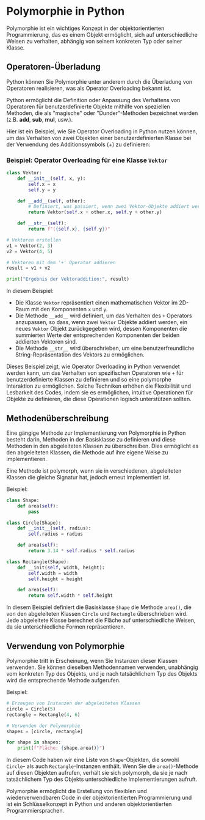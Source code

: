 # Polymorphie in Python

Polymorphie ist ein wichtiges Konzept in der objektorientierten Programmierung,
das es einem Objekt ermöglicht, sich auf unterschiedliche Weisen zu verhalten,
abhängig von seinem konkreten Typ oder seiner Klasse.

## Operatoren-Überladung

Python können Sie Polymorphie unter anderem durch die Überladung von Operatoren realisieren, was als Operator Overloading bekannt ist.

Python ermöglicht die Definition oder Anpassung des Verhaltens von Operatoren für benutzerdefinierte Objekte mithilfe von speziellen Methoden, die als "magische" oder "Dunder"-Methoden bezeichnet werden (z.B. __add__, __sub__, __mul__, usw.).

Hier ist ein Beispiel, wie Sie Operator Overloading in Python nutzen können, um das Verhalten von zwei Objekten einer benutzerdefinierten Klasse bei der Verwendung des Additionssymbols (+) zu definieren:

### Beispiel: Operator Overloading für eine Klasse `Vektor`

```python
class Vektor:
    def __init__(self, x, y):
        self.x = x
        self.y = y

    def __add__(self, other):
        # Definiert, was passiert, wenn zwei Vektor-Objekte addiert werden
        return Vektor(self.x + other.x, self.y + other.y)

    def __str__(self):
        return f"({self.x}, {self.y})"

# Vektoren erstellen
v1 = Vektor(2, 3)
v2 = Vektor(4, 5)

# Vektoren mit dem '+' Operator addieren
result = v1 + v2

print("Ergebnis der Vektoraddition:", result)
```

In diesem Beispiel:

- Die Klasse `Vektor` repräsentiert einen mathematischen Vektor im 2D-Raum mit den Komponenten `x` und `y`.
- Die Methode `__add__` wird definiert, um das Verhalten des `+` Operators anzupassen, so dass, wenn zwei `Vektor` Objekte addiert werden, ein neues `Vektor` Objekt zurückgegeben wird, dessen Komponenten die summierten Werte der entsprechenden Komponenten der beiden addierten Vektoren sind.
- Die Methode `__str__` wird überschrieben, um eine benutzerfreundliche String-Repräsentation des Vektors zu ermöglichen.

Dieses Beispiel zeigt, wie Operator Overloading in Python verwendet werden kann, um das Verhalten von spezifischen Operatoren wie `+` für benutzerdefinierte Klassen zu definieren und so eine polymorphe Interaktion zu ermöglichen. Solche Techniken erhöhen die Flexibilität und Lesbarkeit des Codes, indem sie es ermöglichen, intuitive Operationen für Objekte zu definieren, die diese Operationen logisch unterstützen sollten.

## Methodenüberschreibung

Eine gängige Methode zur Implementierung von Polymorphie in Python besteht
darin, Methoden in der Basisklasse zu definieren und diese Methoden in den
abgeleiteten Klassen zu überschreiben. Dies ermöglicht es den abgeleiteten
Klassen, die Methode auf ihre eigene Weise zu implementieren.

Eine Methode ist polymorph, wenn sie in verschiedenen, abgeleiteten Klassen
die gleiche Signatur hat, jedoch erneut implementiert ist.

Beispiel:

```python
class Shape:
    def area(self):
        pass

class Circle(Shape):
    def __init__(self, radius):
        self.radius = radius

    def area(self):
        return 3.14 * self.radius * self.radius

class Rectangle(Shape):
    def __init(self, width, height):
        self.width = width
        self.height = height

    def area(self):
        return self.width * self.height
```

In diesem Beispiel definiert die Basisklasse `Shape` die Methode `area()`, die
von den abgeleiteten Klassen `Circle` und `Rectangle` überschrieben wird. Jede
abgeleitete Klasse berechnet die Fläche auf unterschiedliche Weisen, da sie
unterschiedliche Formen repräsentieren.

## Verwendung von Polymorphie

Polymorphie tritt in Erscheinung, wenn Sie Instanzen dieser Klassen verwenden.
Sie können dieselben Methodennamen verwenden, unabhängig vom konkreten Typ des
Objekts, und je nach tatsächlichem Typ des Objekts wird die entsprechende
Methode aufgerufen.

Beispiel:

```python
# Erzeugen von Instanzen der abgeleiteten Klassen
circle = Circle(5)
rectangle = Rectangle(4, 6)

# Verwenden der Polymorphie
shapes = [circle, rectangle]

for shape in shapes:
    print(f"Fläche: {shape.area()}")
```

In diesem Code haben wir eine Liste von `Shape`-Objekten, die sowohl `Circle`-
als auch `Rectangle`-Instanzen enthält. Wenn Sie die `area()`-Methode auf
diesen Objekten aufrufen, verhält sie sich polymorph, da sie je nach
tatsächlichem Typ des Objekts unterschiedliche Implementierungen aufruft.

Polymorphie ermöglicht die Erstellung von flexiblen und wiederverwendbaren Code in der objektorientierten Programmierung und ist ein Schlüsselkonzept in Python und anderen objektorientierten Programmiersprachen.
